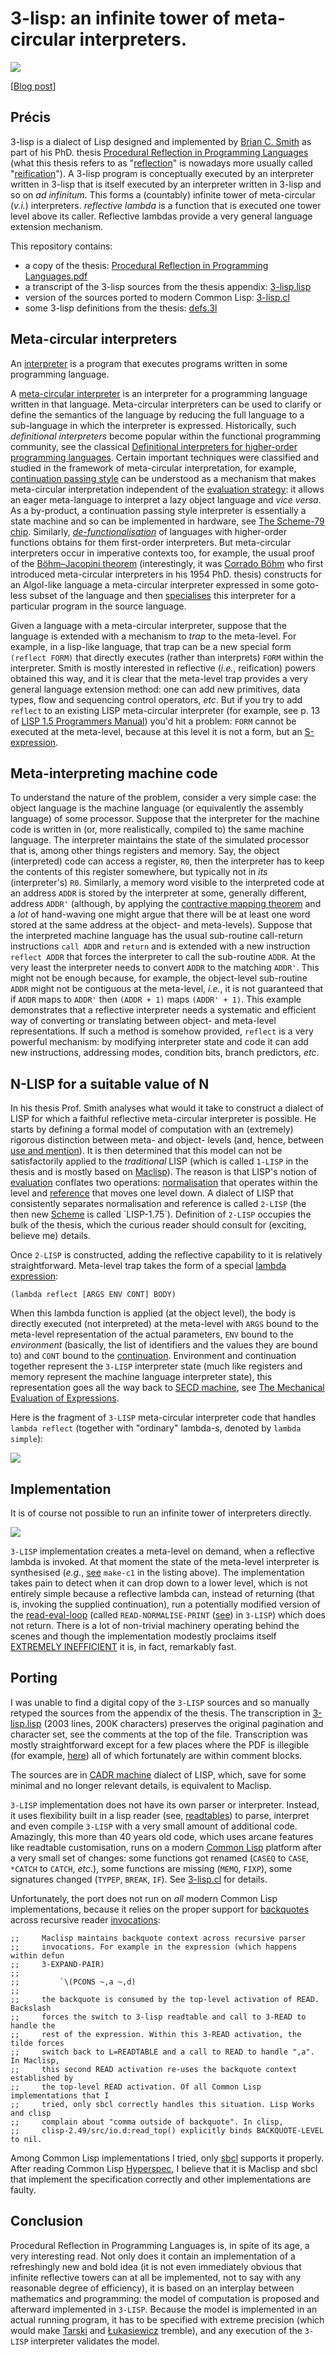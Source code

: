 # 3-lisp: an infinite tower of meta-circular interpreters.

<a href="https://github.com/nikitadanilov/3-lisp/blob/master/3-lisp.lisp#L259"><img src="https://raw.githubusercontent.com/nikitadanilov/nikitadanilov.github.io/master/3-lisp/epigraph.png"/></a>

[[Blog post](https://www.cofault.com/2022/08/3-lisp-infinite-tower-of-meta-circular.html)]

## Précis
3-lisp is a dialect of Lisp designed and implemented by [Brian C. Smith](https://en.wikipedia.org/wiki/Brian_Cantwell_Smith)
as part of his PhD. thesis [Procedural Reflection in Programming Languages](https://dspace.mit.edu/handle/1721.1/15961) (what this thesis refers to as "[reflection](https://en.wikipedia.org/wiki/Reflective_programming)" 
is nowadays more usually called "[reification](https://en.wikipedia.org/wiki/Reification_(computer_science))"). A 3-lisp program is conceptually executed by an interpreter written in 3-lisp that is itself executed by an interpreter written in 3-lisp and so on *ad infinitum*. This forms a (countably) infinite tower of meta-circular (*v.i.*) interpreters. *reflective lambda* is a function that is executed one tower level above its caller. Reflective lambdas provide a very general language extension mechanism.

This repository contains:

- a copy of the thesis: [Procedural Reflection in Programming Languages.pdf](https://github.com/nikitadanilov/3-lisp/blob/master/Procedural%20Reflection%20in%20Programming%20Languages.pdf)
- a transcript of the 3-lisp sources from the thesis appendix: [3-lisp.lisp](https://github.com/nikitadanilov/3-lisp/blob/master/3-lisp.lisp)
- version of the sources ported to modern Common Lisp: [3-lisp.cl](https://github.com/nikitadanilov/3-lisp/blob/master/3-lisp.cl)
- some 3-lisp definitions from the thesis: [defs.3l](https://github.com/nikitadanilov/3-lisp/blob/master/defs.3l)

## Meta-circular interpreters
An [interpreter](https://en.wikipedia.org/wiki/Interpreter_(computing)) is a
program that executes programs written in some programming language.

A [meta-circular interpreter](https://en.wikipedia.org/wiki/Meta-circular_evaluator) is an interpreter for a programming language written in that language. Meta-circular interpreters can be used to clarify or define the semantics of the language by reducing the full language to a sub-language in which the interpreter is expressed.  Historically, such *definitional interpreters* become popular within the functional programming community, see the classical [Definitional interpreters for higher-order programming languages](https://surface.syr.edu/cgi/viewcontent.cgi?article=1012&context=lcsmith_other). Certain important techniques were classified and studied in the framework of meta-circular interpretation, for example, [continuation passing style](https://en.wikipedia.org/wiki/Continuation-passing_style) can be understood as a mechanism that makes meta-circular interpretation independent of the [evaluation strategy](https://en.wikipedia.org/wiki/Evaluation_strategy): it allows an eager meta-language to interpret a lazy object language and *vice versa*. As a by-product, a continuation passing style interpreter is essentially a state machine and so can be implemented in hardware, see [The Scheme-79 chip](https://dspace.mit.edu/handle/1721.1/6334). Similarly, *[de-functionalisation](https://www.brics.dk/RS/08/4/BRICS-RS-08-4.pdf)* of languages with higher-order functions obtains for them first-order interpreters. But meta-circular interpreters occur in imperative contexts too, for example, the usual proof of the [Böhm–Jacopini theorem](https://en.wikipedia.org/wiki/Structured_program_theorem) (interestingly, it was [Corrado Böhm](https://en.wikipedia.org/wiki/Corrado_B%C3%B6hm) who first introduced meta-circular interpreters in his 1954 PhD. thesis) constructs for an Algol-like language a meta-circular interpreter expressed in some goto-less subset of the language and then [specialises](https://en.wikipedia.org/wiki/Partial_evaluation) this interpreter for a particular program in the source language.

Given a language with a meta-circular interpreter, suppose that the language is extended with a mechanism to *trap* to the meta-level. For example, in a lisp-like language, that trap can be a new special form `(reflect FORM)` that directly executes (rather than interprets) `FORM` within the interpreter. Smith is mostly interested in reflective (*i.e.*, reification) powers obtained this way, and it is clear that the meta-level trap provides a very general language extension method: one can add new primitives, data types, flow and sequencing control operators, *etc*. But if you try to add `reflect` to an existing LISP meta-circular interpreter (for example, see p. 13 of [LISP 1.5 Programmers Manual](https://www.softwarepreservation.org/projects/LISP/book/LISP%201.5%20Programmers%20Manual.pdf)) you'd hit a problem: `FORM` cannot be executed at the meta-level, because at this level it is not a form, but an [S-expression](https://en.wikipedia.org/wiki/S-expression).

## Meta-interpreting machine code
To understand the nature of the problem, consider a very simple case: the object language is the machine language (or equivalently the assembly language) of some processor. Suppose that the interpreter for the machine code is written in (or, more realistically, compiled to) the same machine language. The interpreter maintains the state of the simulated processor that is, among other things registers and memory. Say, the object (interpreted) code can access a register, `R0`, then the interpreter has to keep the contents of this register somewhere, but typically not in *its* (interpreter's) `R0`. Similarly, a memory word visible to the interpreted code at an address `ADDR` is stored by the interpreter at some, generally different, address `ADDR'` (although, by applying the [contractive mapping theorem](https://en.wikipedia.org/wiki/Banach_fixed-point_theorem) and a *lot* of hand-waving one might argue that there will be at least one word stored at the same address at the object- and meta-levels). Suppose that the interpreted machine language has the usual sub-routine call-return instructions `call ADDR` and `return` and is extended with a new instruction `reflect ADDR` that forces the interpreter to call the sub-routine `ADDR`. At the very least the interpreter needs to convert `ADDR` to the matching `ADDR'`. This might not be enough because, for example, the object-level sub-routine `ADDR` might not be contiguous at the meta-level, *i.e.*, it is not guaranteed that if `ADDR` maps to `ADDR'` then `(ADDR + 1)` maps `(ADDR' + 1)`. This example demonstrates that a reflective interpreter needs a systematic and efficient way of converting or translating between object- and meta-level representations. If such a method is somehow provided, `reflect` is a very powerful mechanism: by modifying interpreter state and code it can add new instructions, addressing modes, condition bits, branch predictors, *etc*.

## N-LISP for a suitable value of N
In his thesis Prof. Smith analyses what would it take to construct a dialect of LISP for which a faithful reflective meta-circular interpreter is possible. He starts by defining a formal model of computation with an (extremely) rigorous distinction between meta- and object- levels (and, hence, between [use and mention](https://en.wikipedia.org/wiki/Use%E2%80%93mention_distinction)). It is then determined that this model can not be satisfactorily applied to the *traditional* LISP (which is called `1-LISP` in the thesis and is mostly based on [Maclisp](https://en.wikipedia.org/wiki/Maclisp)). The reason is that LISP's notion of [evaluation](https://en.wikipedia.org/wiki/Eval#Lisp) conflates two operations: [normalisation](https://en.wikipedia.org/wiki/Normal_form_(abstract_rewriting)) that operates within the level and [reference](https://en.wikipedia.org/wiki/Referent) that moves one level down. A dialect of LISP that consistently separates normalisation and reference is called `2-LISP` (the then new [Scheme](https://en.wikipedia.org/wiki/Scheme_(programming_language)) is called `LISP-1.75`). Definition of `2-LISP` occupies the bulk of the thesis, which the curious reader should consult for (exciting, believe me) details.

Once `2-LISP` is constructed, adding the reflective capability to it is relatively straightforward. Meta-level trap takes the form of a special [lambda expression](https://en.wikipedia.org/wiki/Anonymous_function#Lisp):

	(lambda reflect [ARGS ENV CONT] BODY)

When this lambda function is applied (at the object level), the body is directly executed (not interpreted) at the meta-level with `ARGS` bound to the meta-level representation of the actual parameters, `ENV` bound to the *environment* (basically, the list of identifiers and the values they are bound to) and `CONT` bound to the [continuation](https://en.wikipedia.org/wiki/Continuation). Environment and continuation together represent the `3-LISP` interpreter state (much like registers and memory represent the machine language interpreter state), this representation goes all the way back to [SECD machine](https://en.wikipedia.org/wiki/SECD_machine), see [The Mechanical Evaluation of Expressions](https://doi.org/10.1093%2Fcomjnl%2F6.4.308).

Here is the fragment of `3-LISP` meta-circular interpreter code that handles `lambda reflect` (together with "ordinary" lambda-s, denoted by `lambda simple`):

<a href="https://github.com/nikitadanilov/3-lisp/blob/master/3-lisp.lisp#L1570"><img src="https://raw.githubusercontent.com/nikitadanilov/nikitadanilov.github.io/master/3-lisp/reduce.png"/></a>

## Implementation
It is of course not possible to run an infinite tower of interpreters directly.

<img src="https://raw.githubusercontent.com/nikitadanilov/nikitadanilov.github.io/master/3-lisp/infinity.png"/>

`3-LISP` implementation creates a meta-level on demand, when a reflective lambda is invoked. At that moment the state of the meta-level interpreter is synthesised (*e.g.*, [see](https://github.com/nikitadanilov/3-lisp/blob/master/3-lisp.lisp#L1586) `make-c1` in the listing above). The implementation takes pain to detect when it can drop down to a lower level, which is not entirely simple because a reflective lambda can, instead of returning (that is, invoking the supplied continuation), run a potentially modified version of the [read-eval-loop](https://en.wikipedia.org/wiki/Read%E2%80%93eval%E2%80%93print_loop) (called `READ-NORMALISE-PRINT` ([see](https://github.com/nikitadanilov/3-lisp/blob/master/3-lisp.lisp#L1563)) in `3-LISP`) which does not return. There is a lot of non-trivial machinery operating behind the scenes and though the implementation modestly proclaims itself [EXTREMELY INEFFICIENT](https://github.com/nikitadanilov/3-lisp/blob/master/3-lisp.lisp#L33) it is, in fact, remarkably fast.

## Porting
I was unable to find a digital copy of the `3-LISP` sources and so manually retyped the sources from the appendix of the thesis. The transcription in [3-lisp.lisp](https://github.com/nikitadanilov/3-lisp/blob/master/3-lisp.lisp) (2003 lines, 200K characters) preserves the original pagination and character set, see the comments at the top of the file. Transcription was mostly straightforward except for a few places where the PDF is illegible (for example, [here](https://github.com/nikitadanilov/3-lisp/blob/master/3-lisp.lisp#L396)) all of which fortunately are within comment blocks.

The sources are in [CADR machine](https://dspace.mit.edu/handle/1721.1/5718) dialect of LISP, which, save for some minimal and no longer relevant details, is equivalent to Maclisp.

`3-LISP` implementation does not have its own parser or interpreter. Instead, it uses flexibility built in a lisp reader (see, [readtables](https://www.cs.cmu.edu/Groups/AI/html/cltl/clm/node192.html)) to parse, interpret and even compile `3-LISP` with a very small amount of additional code. Amazingly, this more than 40 years old code, which uses arcane features like readtable customisation, runs on a modern [Common Lisp](https://en.wikipedia.org/wiki/Common_Lisp) platform after a very small set of changes: some functions got renamed (`CASEQ` to `CASE`, `*CATCH` to `CATCH`, *etc*.), some functions are missing (`MEMQ`, `FIXP`), some signatures changed (`TYPEP`, `BREAK`, `IF`). See [3-lisp.cl](https://github.com/nikitadanilov/3-lisp/blob/master/3-lisp.cl) for details.

Unfortunately, the port does not run on *all* modern Common Lisp implementations, because it relies on the proper support for [backquotes](https://www.gnu.org/software/emacs/manual/html_node/elisp/Backquote.html) across recursive reader [invocations](https://github.com/nikitadanilov/3-lisp/blob/master/3-lisp.cl#L92):

    ;;     Maclisp maintains backquote context across recursive parser
    ;;     invocations. For example in the expression (which happens within defun
    ;;     3-EXPAND-PAIR)
    ;;
    ;;         `\(PCONS ~,a ~,d)
    ;;
    ;;     the backquote is consumed by the top-level activation of READ. Backslash
    ;;     forces the switch to 3-lisp readtable and call to 3-READ to handle the
    ;;     rest of the expression. Within this 3-READ activation, the tilde forces
    ;;     switch back to L=READTABLE and a call to READ to handle ",a". In Maclisp,
    ;;     this second READ activation re-uses the backquote context established by
    ;;     the top-level READ activation. Of all Common Lisp implementations that I
    ;;     tried, only sbcl correctly handles this situation. Lisp Works and clisp
    ;;     complain about "comma outside of backquote". In clisp,
    ;;     clisp-2.49/src/io.d:read_top() explicitly binds BACKQUOTE-LEVEL to nil.

Among Common Lisp implementations I tried, only [sbcl](https://www.sbcl.org/) supports it properly. After reading Common Lisp [Hyperspec](http://www.lispworks.com/documentation/common-lisp.html), I believe that it is Maclisp and sbcl that implement the specification correctly and other implementations are faulty.

## Conclusion
Procedural Reflection in Programming Languages is, in spite of its age, a very interesting read. Not only does it contain an implementation of a refreshingly new and bold idea (it is not even immediately obvious that infinite reflective towers can at all be implemented, not to say with any reasonable degree of efficiency), it is based on an interplay between mathematics and programming: the model of computation is proposed and afterward implemented in `3-LISP`. Because the model is implemented in an actual running program, it has to be specified with extreme precision (which would make [Tarski](https://en.wikipedia.org/wiki/Alfred_Tarski) and [Łukasiewicz](https://en.wikipedia.org/wiki/Jan_%C5%81ukasiewicz) tremble), and any execution of the `3-LISP` interpreter validates the model. 

